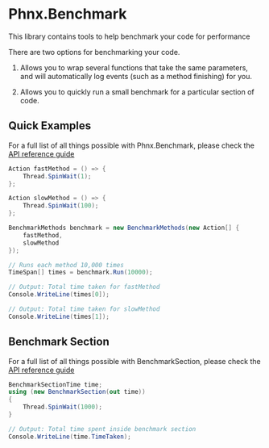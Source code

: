 # Phnx.Benchmark

This library contains tools to help benchmark your code for performance

There are two options for benchmarking your code.

1. Allows you to wrap several functions that take the same parameters, and will automatically log events (such as a method finishing) for you.

1. Allows you to quickly run a small benchmark for a particular section of code.

## Quick Examples

For a full list of all things possible with Phnx.Benchmark, please check the [API reference guide](https://phoenix-apps.github.io/Phnx-Wiki/api/Phnx.Benchmark.html)

```cs
Action fastMethod = () => {
    Thread.SpinWait(1);
};

Action slowMethod = () => {
    Thread.SpinWait(100);
};

BenchmarkMethods benchmark = new BenchmarkMethods(new Action[] {
    fastMethod,
    slowMethod
});

// Runs each method 10,000 times
TimeSpan[] times = benchmark.Run(10000);

// Output: Total time taken for fastMethod
Console.WriteLine(times[0]);

// Output: Total time taken for slowMethod
Console.WriteLine(times[1]);
```

## Benchmark Section

For a full list of all things possible with BenchmarkSection, please check the [API reference guide](https://phoenix-apps.github.io/Phnx-Wiki/api/Phnx.Benchmark.Section.html)

```cs
BenchmarkSectionTime time;
using (new BenchmarkSection(out time))
{
    Thread.SpinWait(1000);
}

// Output: Total time spent inside benchmark section
Console.WriteLine(time.TimeTaken);
```